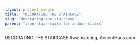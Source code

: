 ```yaml
---
layout: project_single
title:  "DECORATING THE STAIRCASE"
slug: "decorating-the-staircase"
parent: "iron-stair-rails-for-indoor-stairs"
---
```

DECORATING THE STAIRCASE  #wainscoting, AccentHaus.com